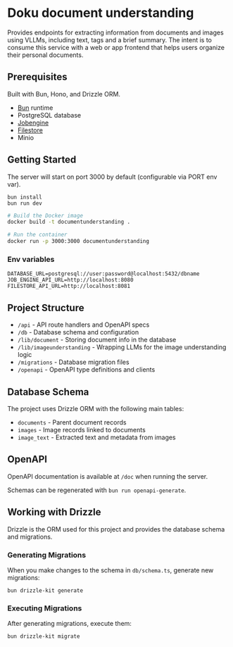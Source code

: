 # Doku document understanding

Provides endpoints for extracting information from documents and images using VLLMs, including text, tags and a brief summary. The intent is to consume this service with a web or app frontend that helps users organize their personal documents.

## Prerequisites
Built with Bun, Hono, and Drizzle ORM.

- [Bun](https://bun.sh/) runtime
- PostgreSQL database
- [Jobengine](https://github.com/nihiluis/jobengine)
- [Filestore](https://github.com/nihiluis/filestore)
- Minio

## Getting Started
The server will start on port 3000 by default (configurable via PORT env var).
```
bun install
bun run dev
```

```bash
# Build the Docker image
docker build -t documentunderstanding .

# Run the container
docker run -p 3000:3000 documentunderstanding
```

### Env variables
```
DATABASE_URL=postgresql://user:password@localhost:5432/dbname
JOB_ENGINE_API_URL=http://localhost:8080
FILESTORE_API_URL=http://localhost:8081
```

## Project Structure

- `/api` - API route handlers and OpenAPI specs
- `/db` - Database schema and configuration
- `/lib/document` - Storing document info in the database
- `/lib/imageunderstanding` - Wrapping LLMs for the image understanding logic
- `/migrations` - Database migration files
- `/openapi` - OpenAPI type definitions and clients

## Database Schema

The project uses Drizzle ORM with the following main tables:

- `documents` - Parent document records
- `images` - Image records linked to documents
- `image_text` - Extracted text and metadata from images

## OpenAPI

OpenAPI documentation is available at `/doc` when running the server.

Schemas can be regenerated with `bun run openapi-generate`.

## Working with Drizzle

Drizzle is the ORM used for this project and provides the database schema and migrations.

### Generating Migrations

When you make changes to the schema in `db/schema.ts`, generate new migrations:

```
bun drizzle-kit generate
```

### Executing Migrations

After generating migrations, execute them:

```
bun drizzle-kit migrate
```